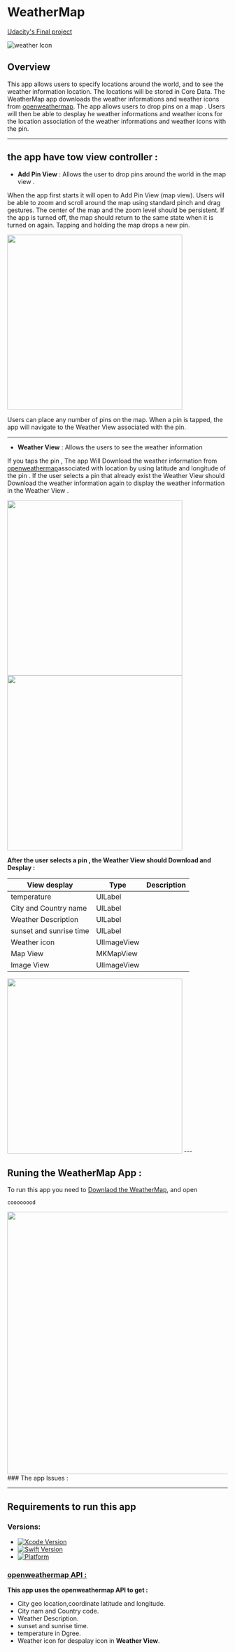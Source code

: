 #               WeatherMap
[Udacity's Final project](https://www.udacity.com)

![weather Icon](https://github.com/Abdu11a/WeaterMap/blob/master/WeatherMap/WeatherMap/Assets.xcassets/AppIcon.appiconset/Icon-App-83.5x83.5%402x.png)
## Overview
This app allows users to specify locations around the world, and to see the weather information location. The locations will be stored in Core Data.
The WeatherMap app downloads the weather informations and weather icons from [openweathermap](https://openweathermap.org/api). The app allows users to drop pins on a map . Users will then be able to desplay he weather informations and weather icons for the location association of the weather informations and weather icons with the pin.

---
## the app have tow view controller :
- **Add Pin View**  :  Allows the user to drop pins around the world in the map view .

 When the app first starts it will open to Add Pin View (map view). Users will be able to zoom and scroll around the map using standard pinch and drag gestures. The center of the map and the zoom level should be persistent. If the app is turned off, the map should return to the same state when it is turned on again. Tapping and holding the map drops a new pin. 

<img src="https://github.com/Abdu11a/WeaterMap/blob/master/Image/Screen1.png" width=400>

Users can place any number of pins on the map. When a pin is tapped, the app will navigate to the Weather View associated with the pin.

---

- **Weather View** : Allows the users to see the weather information  

If you taps the pin , The app Will Download the weather information from [openweathermap](https://openweathermap.org)associated with location by using latitude and longitude of the pin .
If the user selects a pin that already exist the Weather View should Download the weather information again to display the weather information in the Weather View .
 
 <img src="https://github.com/Abdu11a/WeaterMap/blob/master/Image/screen2.png" width=400>
 
 
 
 <img src="https://github.com/Abdu11a/WeaterMap/blob/master/Image/screen3.png" width=400>
 
 **After the user selects a pin , the Weather View should Download and Desplay :**
 
|  View desplay             | Type           | Description |   
| ---                       | ---            | ---
| temperature               | UILabel        |
| City and Country name     | UILabel        |
| Weather Description       | UILabel        |
| sunset and sunrise time   |  UILabel       |
|    Weather icon           | UIImageView    |
|    Map View               | MKMapView      |
|  Image View               | UIImageView    |  


 <img src="https://github.com/Abdu11a/WeaterMap/blob/master/Image/screen4.png" width=400>
 ---

## Runing the WeatherMap App :

To run this app you need to [Downlaod the WeatherMap](https://github.com/Abdu11a/WeaterMap/archive/master.zip), and open

```
coooooood
```
<img src="https://github.com/Abdu11a/WeaterMap/blob/master/Image/screen6.png" width=600>
### The app Issues :

---

## Requirements to run this app

### Versions:

- [![Xcode Version](https://img.shields.io/badge/Xcode-10+-success.svg)](https://swift.org) 
- [![Swift Version](https://img.shields.io/badge/Swift-4+-success.svg)](https://swift.org)
- [![Platform](https://img.shields.io/cocoapods/p/LFAlertController.svg?style=flat)](https://swift.org)

### [openweathermap API : ](https://openweathermap.org/api)

**This app uses the openweathermap API to get :**
- City geo location,coordinate latitude and longitude.
- City nam and Country code.
- Weather Description.
- sunset and sunrise time.
- temperature in Dgree.
- Weather icon for despalay icon in **Weather View**. 
